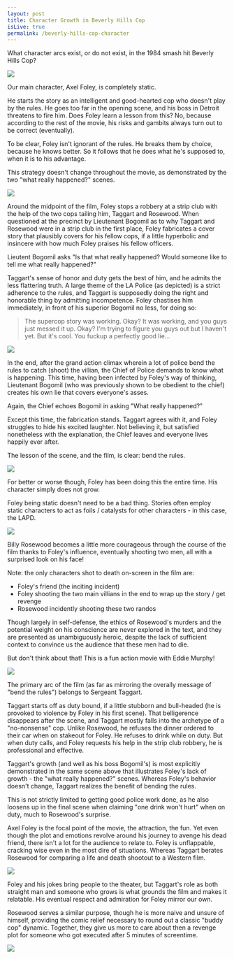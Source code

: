 ```yaml
---
layout: post
title: Character Growth in Beverly Hills Cop
isLive: true
permalink: /beverly-hills-cop-character
---
```


What character arcs exist, or do not exist, in the 1984 smash hit Beverly Hills Cop?

![](images/beverly-hills-cop-character/hero.jpg)

Our main character, Axel Foley, is completely static.

He starts the story as an intelligent and good-hearted cop who doesn't play by the rules. He goes too far in the opening scene, and his boss in Detroit threatens to fire him. Does Foley learn a lesson from this? No, because according to the rest of the movie, his risks and gambits always turn out to be correct (eventually).

To be clear, Foley isn't ignorant of the rules. He breaks them by choice, because he knows better. So it follows that he does what he's supposed to, when it is to his advantage.

This strategy doesn't change throughout the movie, as demonstrated by the two "what really happened?" scenes.

![](images/beverly-hills-cop-character/what_happened.jpg)

Around the midpoint of the film, Foley stops a robbery at a strip club with the help of the two cops tailing him, Taggart and Rosewood. When questioned at the precinct by Lieutenant Bogomil as to why Taggart and Rosewood were in a strip club in the first place, Foley fabricates a cover story that plausibly covers for his fellow cops, if a little hyperbolic and insincere with how much Foley praises his fellow officers.

Lieutent Bogomil asks "Is that what really happened? Would someone like to tell me what really happened?"

Taggart's sense of honor and duty gets the best of him, and he admits the less flattering truth. A large theme of the LA Police (as depicted) is a strict adherence to the rules, and Taggart is supposedly doing the right and honorable thing by admitting incompetence. Foley chastises him immediately, in front of his superior Bogomil no less, for doing so:

>The supercop story was working. Okay? It was working, and you guys just messed it up. Okay? I'm trying to figure you guys out but I haven't yet. But it's cool. You fuckup a perfectly good lie...

![](images/beverly-hills-cop-character/supercop.jpg)

In the end, after the grand action climax wherein a lot of police bend the rules to catch (shoot) the villian, the Chief of Police demands to know what is happening. This time, having been infected by Foley's way of thinking, Lieutenant Bogomil (who was previously shown to be obedient to the chief) creates his own lie that covers everyone's asses.

Again, the Chief echoes Bogomil in asking "What really happened?"

Except this time, the fabrication stands. Taggart agrees with it, and Foley struggles to hide his excited laughter. Not believing it, but satisfied nonetheless with the explanation, the Chief leaves and everyone lives happily ever after.

The lesson of the scene, and the film, is clear: bend the rules.

![](images/beverly-hills-cop-character/foley.jpg)

For better or worse though, Foley has been doing this the entire time. His character simply does not grow.

Foley being static doesn't need to be a bad thing. Stories often employ static characters to act as foils / catalysts for other characters - in this case, the LAPD.

![](images/beverly-hills-cop-character/rosewood.jpg)

Billy Rosewood becomes a little more courageous through the course of the film thanks to Foley's influence, eventually shooting two men, all with a surprised look on his face!

Note: the only characters shot to death on-screen in the film are:

- Foley's friend (the inciting incident)
- Foley shooting the two main villians in the end to wrap up the story / get revenge
- Rosewood incidently shooting these two randos

Though largely in self-defense, the ethics of Rosewood's murders and the potential weight on his conscience are never explored in the text, and they are presented as unambiguously heroic, despite the lack of sufficient context to convince us the audience that these men had to die.

But don't think about that! This is a fun action movie with Eddie Murphy!

![](images/beverly-hills-cop-character/taggart.jpg)

The primary arc of the film (as far as mirroring the overally message of "bend the rules") belongs to Sergeant Taggart.

Taggart starts off as duty bound, if a little stubborn and bull-headed (he is provoked to violence by Foley in his first scene). That belligerence disappears after the scene, and Taggart mostly falls into the archetype of a "no-nonsense" cop. Unlike Rosewood, he refuses the dinner ordered to their car when on stakeout for Foley. He refuses to drink while on duty. But when duty calls, and Foley requests his help in the strip club robbery, he is professional and effective.

Taggart's growth (and well as his boss Bogomil's) is most explicitly demonstrated in the same scene above that illustrates Foley's lack of growth - the "what really happened?" scenes. Whereas Foley's behavior doesn't change, Taggart realizes the benefit of bending the rules.

This is not strictly limited to getting good police work done, as he also loosens up in the final scene when claiming "one drink won't hurt" when on duty, much to Rosewood's surprise.

Axel Foley is the focal point of the movie, the attraction, the fun. Yet even though the plot and emotions revolve around his journey to avenge his dead friend, there isn't a lot for the audience to relate to. Foley is unflappable, cracking wise even in the most dire of situations. Whereas Taggart berates Rosewood for comparing a life and death shootout to a Western film.

![](images/beverly-hills-cop-character/shootout.jpg)

Foley and his jokes bring people to the theater, but Taggart's role as both straight man and someone who grows is what grounds the film and makes it relatable. His eventual respect and admiration for Foley mirror our own.

Rosewood serves a similar purpose, though he is more naive and unsure of himself, providing the comic relief necessary to round out a classic "buddy cop" dynamic. Together, they give us more to care about then a revenge plot for someone who got executed after 5 minutes of screentime.

![](images/beverly-hills-cop-character/cops.jpg)
